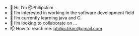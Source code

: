 - 👋 Hi, I’m @Philipckim
- 👀 I’m interested in working in the software development field
- 🌱 I’m currently learning java and C.
- 💞️ I’m looking to collaborate on ...
- 📫 How to reach me: philipchkim@gmail.com

<!---
Philipckim/Philipckim is a ✨ special ✨ repository because its `README.md` (this file) appears on your GitHub profile.
You can click the Preview link to take a look at your changes.
--->
